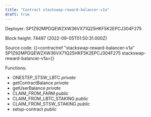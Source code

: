 ```yaml
---
title: "Contract stackswap-reward-balancer-v1a"
draft: true
---
```

Deployer: SP1Z92MPDQEWZXW36VX71Q25HKF5K2EPCJ304F275


 



Block height: 74497 (2022-09-05T01:50:31.000Z)

Source code: {{<contractref "stackswap-reward-balancer-v1a" SP1Z92MPDQEWZXW36VX71Q25HKF5K2EPCJ304F275 stackswap-reward-balancer-v1a>}}

Functions:

* ONESTEP_STSW_LBTC _private_
* getContractBalance _private_
* getUserBalance _private_
* CLAIM_FROM_FARM _public_
* CLAIM_FROM_LBTC_STAKING _public_
* CLAIM_FROM_STSW_STAKING _public_
* setup-contract _public_
